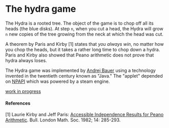 # The hydra game

The Hydra is a rooted tree. The object of the game is to chop off all its heads (the blue disks). At step `n`, when you cut a head, the Hydra will grow `n` new copies of the tree growing from the neck at which the head was cut.

A theorem by Paris and Kirby [1] states that *you always win*, no matter how you chop the heads, but it takes a rather long time to chop down a hydra. Paris and Kirby also showed that Peano arithmetic does not prove that hydra always loses.

The Hydra game was implemented by [Andrej Bauer](http://andrej.com/) using a technology invented in the twentieth century known as "Java." The "applet" depended on [NPAPI](https://en.wikipedia.org/wiki/NPAPI) which was powered by a steam engine.

[work in progress](https://wasoxygen.github.io/hydraHTML5/hydra.html)

#### References

[1] Laurie Kirby and Jeff Paris: [Accessible Independence Results for Peano Arithmetic](http://faculty.baruch.cuny.edu/lkirby/accessible_independence_results.pdf). Bull. London Math. Soc. 1982; 14: 285-293.

